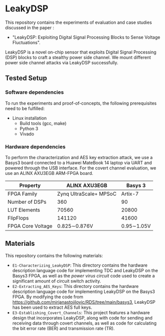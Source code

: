 # LeakyDSP

This repository contains the experiments of evaluation and case studies discussed in the paper :
* "LeakyDSP: Exploiting Digital Signal Processing Blocks to Sense Voltage Fluctuations".

LeakyDSP is a novel on-chip sensor that exploits Digital Signal Processing (DSP) blocks to craft a stealthy power side channel. We mount different power side channel attacks via LeakyDSP successfully.

## Tested Setup

### Software dependencies

To run the experiments and proof-of-concepts, the following prerequisites need to be fulfilled:

* Linux installation
  * Build tools (gcc, make)
  * Python 3
  * Vivado

### Hardware dependencies

To perform the characterization and AES key extraction attack, we use a Basys3 board connected to a Huawei MateBook 14 laptop via UART and powered through the USB interface. For the covert channel evaluation, we use an ALINX AXU3EGB ARM-FPGA board.

| Property          | ALINX AXU3EGB          | Basys 3    |
| ----------------- | ---------------------- | ---------- |
| FPGA Family       | Zynq UltraScale+ MPSoC | Artix-7    |
| Number of DSPs    | 360                    | 90         |
| LUT Elements      | 70560                  | 20800      |
| FlipFlops         | 141120                 | 41600      |
| FPGA Core Voltage | 0.825∼0.876V           | 0.95∼1.05V |


## Materials

This repository contains the following materials:

* `E1-Characterizing_LeakyDSP`: This directory contains the hardware description language code for implementing TDC and LeakyDSP on the Basys3 FPGA, as well as the *power virus circuit* code used to create a significant amount of circuit switch activity.
* `E2-Extracting_AES_Keys`: This directory contains the hardware description language code for implementing LeakyDSP on the Basys3 FPGA. By modifying the code from https://github.com/mirjanastojilovic/RDS/tree/main/basys3, LeakyDSP has been used to extract AES full keys.
* `E3-Establishing_Covert_Channels`: This project features a hardware design that incorporates LeakyDSP, along with code for sending and receiving data through covert channels, as well as code for calculating the bit error rate (BER) and transmission rate (TR).
